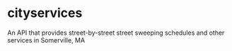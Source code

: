 # cityservices
An API that provides street-by-street street sweeping schedules and other services in Somerville, MA
